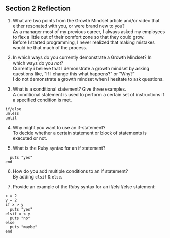 ## Section 2 Reflection

1. What are two points from the Growth Mindset article and/or video that either resonated with you, or were brand new to you?  
As a manager most of my previous career, I always asked my employees to flex a little out of their comfort zone so that they could grow.  
Before I started programming, I never realized that making mistakes would be that much of the process.

2. In which ways do you currently demonstrate a Growth Mindset? In which ways do you _not_?  
Currently i believe that I demonstrate a growth mindset by asking questions like, "If I change this what happens?" or "Why?"  
I do not demonstrate a growth mindset when I hesitate to ask questions.

3. What is a conditional statement? Give three examples.  
A conditional statement is used to perform a certain set of instructions if a specified condition is met.  
```  
if/else    
unless    
until  
```

4. Why might you want to use an if-statement?  
To decide whether a certain statement or block of statements is executed or not.  

5. What is the Ruby syntax for an if statement?  
```if x == y  
  puts "yes"    
end  
```

6. How do you add multiple conditions to an if statement?  
By adding `elsif` & `else`.  

7. Provide an example of the Ruby syntax for an if/elsif/else statement:  
```  
x = 2  
y = 2  
if x > y  
  puts "yes"  
elsif x < y  
  puts "no"  
else  
  puts "maybe"  
end  
```
